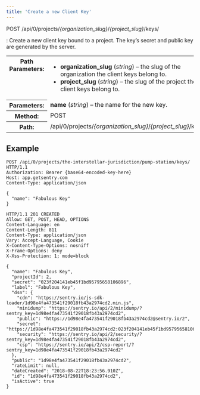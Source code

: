 ```yaml
---
title: 'Create a new Client Key'
---
```


POST /api/0/projects/_{organization_slug}_/_{project_slug}_/keys/

: Create a new client key bound to a project. The key’s secret and public key are generated by the server.

  <table class="table"><tbody valign="top"><tr><th>Path Parameters:</th><td><ul><li><strong>organization_slug</strong> (<em>string</em>) – the slug of the organization the client keys belong to.</li><li><strong>project_slug</strong> (<em>string</em>) – the slug of the project the client keys belong to.</li></ul></td></tr><tr><th>Parameters:</th><td><strong>name</strong> (<em>string</em>) – the name for the new key.</td></tr><tr><th>Method:</th><td>POST</td></tr><tr><th>Path:</th><td>/api/0/projects/<em>{organization_slug}</em>/<em>{project_slug}</em>/keys/</td></tr></tbody></table>

## Example

```http
POST /api/0/projects/the-interstellar-jurisdiction/pump-station/keys/ HTTP/1.1
Authorization: Bearer {base64-encoded-key-here}
Host: app.getsentry.com
Content-Type: application/json

{
  "name": "Fabulous Key"
}
```

```http
HTTP/1.1 201 CREATED
Allow: GET, POST, HEAD, OPTIONS
Content-Language: en
Content-Length: 811
Content-Type: application/json
Vary: Accept-Language, Cookie
X-Content-Type-Options: nosniff
X-Frame-Options: deny
X-Xss-Protection: 1; mode=block

{
  "name": "Fabulous Key",
  "projectId": 2,
  "secret": "023f204141eb45f1bd95795658106896",
  "label": "Fabulous Key",
  "dsn": {
    "cdn": "https://sentry.io/js-sdk-loader/1d98e4fa473541f29018fb43a2974cd2.min.js",
    "minidump": "https://sentry.io/api/2/minidump/?sentry_key=1d98e4fa473541f29018fb43a2974cd2",
    "public": "https://1d98e4fa473541f29018fb43a2974cd2@sentry.io/2",
    "secret": "https://1d98e4fa473541f29018fb43a2974cd2:023f204141eb45f1bd95795658106896@sentry.io/2",
    "security": "https://sentry.io/api/2/security/?sentry_key=1d98e4fa473541f29018fb43a2974cd2",
    "csp": "https://sentry.io/api/2/csp-report/?sentry_key=1d98e4fa473541f29018fb43a2974cd2"
  },
  "public": "1d98e4fa473541f29018fb43a2974cd2",
  "rateLimit": null,
  "dateCreated": "2018-08-22T18:23:56.910Z",
  "id": "1d98e4fa473541f29018fb43a2974cd2",
  "isActive": true
}
```
